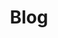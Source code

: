 ---
layout: toctree
title: Blog
permalink: /blog

enumerate_grand_children: true
max_num_posts: 2
---